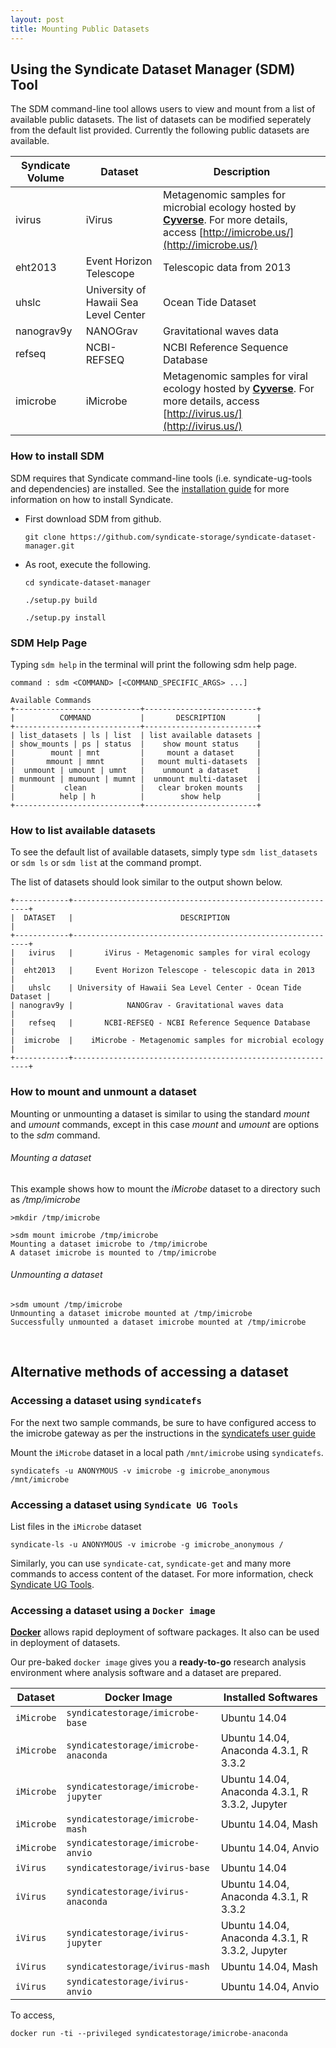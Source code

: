 ```yaml
---
layout: post
title: Mounting Public Datasets
---
```


## Using the Syndicate Dataset Manager (SDM) Tool


The SDM command-line tool allows users to view and mount from a list of available public datasets.  The list of datasets can be modified seperately from the default list provided.  Currently the following public datasets are available.

| Syndicate Volume | Dataset | Description                               |
| ---------------- | ------- | ----------------------------------------- |
| ivirus           | iVirus  | Metagenomic samples for microbial ecology hosted by **[Cyverse](http://www.cyverse.org)**. For more details, access [http://imicrobe.us/](http://imicrobe.us/) |
| eht2013          | Event Horizon Telescope | Telescopic data from 2013                 |
| uhslc            | University of Hawaii Sea Level Center | Ocean Tide Dataset |
| nanograv9y       | NANOGrav | Gravitational waves data |
| refseq           | NCBI-REFSEQ | NCBI Reference Sequence Database |
| imicrobe         | iMicrobe | Metagenomic samples for viral ecology hosted by **[Cyverse](http://www.cyverse.org)**. For more details, access [http://ivirus.us/](http://ivirus.us/) |

### How to install SDM

SDM requires that Syndicate command-line tools (i.e. syndicate-ug-tools and dependencies) are installed.  See the [installation guide](https://syndicate-storage.github.io/install/) for more information on how to install  Syndicate.

* First download SDM from github.

	`git clone https://github.com/syndicate-storage/syndicate-dataset-manager.git`

* As root, execute the following.

	`cd syndicate-dataset-manager`
	
	`./setup.py build`

	`./setup.py install`

### SDM Help Page

Typing `sdm help` in the terminal will print the following sdm help page.

```
command : sdm <COMMAND> [<COMMAND_SPECIFIC_ARGS> ...]

Available Commands
+----------------------------+-------------------------+
|          COMMAND           |       DESCRIPTION       |
+----------------------------+-------------------------+
| list_datasets | ls | list  | list available datasets |
| show_mounts | ps | status  |    show mount status    |
|        mount | mnt         |     mount a dataset     |
|       mmount | mmnt        |   mount multi-datasets  |
|  unmount | umount | umnt   |    unmount a dataset    |
| munmount | mumount | mumnt |  unmount multi-dataset  |
|           clean            |   clear broken mounts   |
|          help | h          |        show help        |
+----------------------------+-------------------------+
```

### How to list available datasets

To see the default list of available datasets, simply type `sdm list_datasets` or `sdm ls` or `sdm list` at the command prompt.

The list of datasets should look similar to the output shown below.

```
+------------+------------------------------------------------------------+
|  DATASET   |                        DESCRIPTION                         |
+------------+------------------------------------------------------------+
|   ivirus   |       iVirus - Metagenomic samples for viral ecology       |
|  eht2013   |     Event Horizon Telescope - telescopic data in 2013      |
|   uhslc    | University of Hawaii Sea Level Center - Ocean Tide Dataset |
| nanograv9y |            NANOGrav - Gravitational waves data             |
|   refseq   |       NCBI-REFSEQ - NCBI Reference Sequence Database       |
|  imicrobe  |    iMicrobe - Metagenomic samples for microbial ecology    |
+------------+------------------------------------------------------------+
```

### How to mount and unmount a dataset

Mounting or unmounting a dataset is similar to using the standard *mount* and *umount* commands, except in this case *mount* and *umount* are options to the *sdm* command.

###### Mounting a dataset

This example shows how to mount the *iMicrobe* dataset to a directory such as */tmp/imicrobe*

```
>mkdir /tmp/imicrobe

>sdm mount imicrobe /tmp/imicrobe
Mounting a dataset imicrobe to /tmp/imicrobe
A dataset imicrobe is mounted to /tmp/imicrobe
```

###### Unmounting a dataset

```
>sdm umount /tmp/imicrobe
Unmounting a dataset imicrobe mounted at /tmp/imicrobe
Successfully unmounted a dataset imicrobe mounted at /tmp/imicrobe
```

<br>

## Alternative methods of accessing a dataset

### Accessing a dataset using `syndicatefs`

For the next two sample commands, be sure to have configured access to the imicrobe gateway as per the instructions in the [syndicatefs user guide](https://syndicate-storage.github.io/user/001_syndicatefs/)

Mount the `iMicrobe` dataset in a local path `/mnt/imicrobe` using
`syndicatefs`.

```
syndicatefs -u ANONYMOUS -v imicrobe -g imicrobe_anonymous /mnt/imicrobe
```

### Accessing a dataset using `Syndicate UG Tools`

List files in the `iMicrobe` dataset

```
syndicate-ls -u ANONYMOUS -v imicrobe -g imicrobe_anonymous /
```

Similarly, you can use `syndicate-cat`, `syndicate-get` and many more commands
to access content of the dataset. For more information, check [Syndicate UG Tools](/user/002_syndicaet_ug_tools).

### Accessing a dataset using a `Docker image`

**[Docker](https://www.docker.com)** allows rapid deployment of software packages.
It also can be used in deployment of datasets.

Our pre-baked `docker image` gives you a **ready-to-go** research analysis environment
where analysis software and a dataset are prepared.

| **Dataset** | **Docker Image**| **Installed Softwares** |
| -------------| ----------- | ----------- |
| `iMicrobe`   | `syndicatestorage/imicrobe-base`      | Ubuntu 14.04 |
| `iMicrobe`   | `syndicatestorage/imicrobe-anaconda`  | Ubuntu 14.04, Anaconda 4.3.1, R 3.3.2 |
| `iMicrobe`   | `syndicatestorage/imicrobe-jupyter`   | Ubuntu 14.04, Anaconda 4.3.1, R 3.3.2, Jupyter |
| `iMicrobe`   | `syndicatestorage/imicrobe-mash`      | Ubuntu 14.04, Mash |
| `iMicrobe`   | `syndicatestorage/imicrobe-anvio`     | Ubuntu 14.04, Anvio |
| `iVirus`     | `syndicatestorage/ivirus-base`        | Ubuntu 14.04 |
| `iVirus`     | `syndicatestorage/ivirus-anaconda`    | Ubuntu 14.04, Anaconda 4.3.1, R 3.3.2 |
| `iVirus`     | `syndicatestorage/ivirus-jupyter`     | Ubuntu 14.04, Anaconda 4.3.1, R 3.3.2, Jupyter |
| `iVirus`     | `syndicatestorage/ivirus-mash`        | Ubuntu 14.04, Mash |
| `iVirus`     | `syndicatestorage/ivirus-anvio`       | Ubuntu 14.04, Anvio |

To access,
```
docker run -ti --privileged syndicatestorage/imicrobe-anaconda
```
